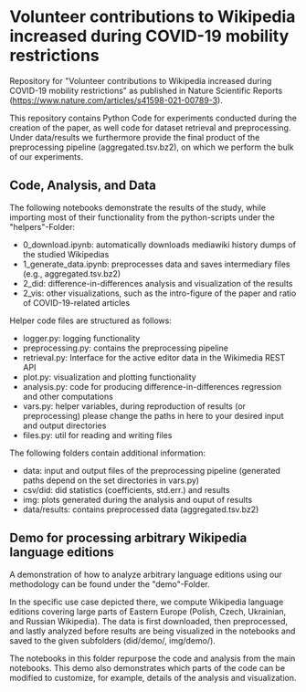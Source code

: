 # Volunteer contributions to Wikipedia increased during COVID-19 mobility restrictions
Repository for "Volunteer contributions to Wikipedia increased during COVID-19 mobility restrictions" as published in Nature Scientific Reports (https://www.nature.com/articles/s41598-021-00789-3).

This repository contains Python Code for experiments conducted during the creation of the paper, as well code for dataset retrieval and preprocessing. Under data/results we furthermore provide the final product of the preprocessing pipeline (aggregated.tsv.bz2), on which we perform the bulk of our experiments.

## Code, Analysis, and Data
The following notebooks demonstrate the results of the study, while importing most of their functionality from the python-scripts under the "helpers"-Folder:
- 0_download.ipynb: automatically downloads mediawiki history dumps of the studied Wikipedias
- 1_generate_data.ipynb: preprocesses data and saves intermediary files (e.g., aggregated.tsv.bz2)
- 2_did: difference-in-differences analysis and visualization of the results
- 2_vis: other visualizations, such as the intro-figure of the paper and ratio of COVID-19-related articles

Helper code files are structured as follows:
- logger.py: logging functionality
- preprocessing.py: contains the preprocessing pipeline
- retrieval.py: Interface for the active editor data in the Wikimedia REST API
- plot.py: visualization and plotting functionality
- analysis.py: code for producing difference-in-differences regression and other computations
- vars.py: helper variables, during reproduction of results (or preprocessing) please change the paths in here to your desired input and output directories 
- files.py: util for reading and writing files

The following folders contain additional information:
- data: input and output files of the preprocessing pipeline (generated paths depend on the set directories in vars.py)
- csv/did: did statistics (coefficients, std.err.) and results
- img: plots generated during the analysis and ouput of results
- data/results: contains preprocessed data (aggregated.tsv.bz2)

## Demo for processing arbitrary Wikipedia language editions
A demonstration of how to analyze arbitrary language editions using our methodology can be found under the "demo"-Folder.

In the specific use case depicted there, we compute Wikipedia language editions covering large parts of Eastern Europe (Polish, Czech, Ukrainian, and Russian Wikipedia). The data is first downloaded, then preprocessed, and lastly analyzed before results are being visualized in the notebooks and saved to the given subfolders (did/demo/, img/demo/).

The notebooks in this folder repurpose the code and analysis from the main notebooks. This demo also demonstrates which parts of the code can be modified to customize, for example, details of the analysis and visualization.
